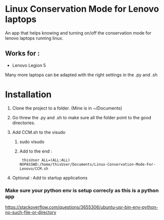 # Linux Conservation Mode for Lenovo laptops

An app that helps knowing and turning on/off the conservation mode for lenovo laptops running linux.

## Works for :

- Lenovo Legion 5

Many more laptops can be adapted with the right settings in the .py and .sh

# Installation

1. Clone the project to a folder. (Mine is in ~/Documents)

2. Go threw the .py and .sh to make sure all the folder point to the good directories.

3. Add CCM.sh to the visudo

    1. sudo visudo
    2. Add to the end : 
    
            thisUser ALL=(ALL:ALL) NOPASSWD:/home/thisUser/Documents/Linux-Conservation-Mode-For-Lenovo/CCM.sh 

4. Optional : Add to startup applications

### Make sure your python env is setup correcly as this is a python app
https://stackoverflow.com/questions/3655306/ubuntu-usr-bin-env-python-no-such-file-or-directory
